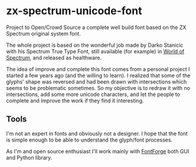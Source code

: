 # zx-spectrum-unicode-font #
Project to Open/Crowd Source a complete well build font based on the ZX Spectrum original system font.

The whole project is based on the wonderful job made by Darko Stanicic with his Spectrum True Type Font, still available (for example) in [World of Spectrum](http://www.worldofspectrum.org/utilities.html), and released as healthware.

The idea of improve and complete this font comes from a personal project I started a few years ago (and the willing to learn). I realized that some of the glyphs' shape was reversed and had been drawn with intersections which seems to be problematic sometimes. So my objective is to redraw it with no intersections, add some more unicode characters, and let the people to complete and improve the work if they find it interesting.

## Tools ##

I'm not an expert in fonts and obviously not a designer. I hope that the font is simple enough to be able to understand the glyph/font processes.

As I'm and open source enthusiast I'll work mainly with [FontForge](https://fontforge.github.io) both GUI and Python library.